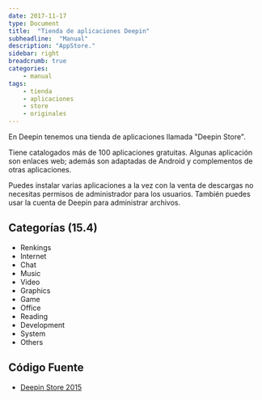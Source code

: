 ```yaml
---
date: 2017-11-17
type: Document
title:  "Tienda de aplicaciones Deepin"
subheadline:  "Manual"
description: "AppStore."
sidebar: right
breadcrumb: true
categories:
    - manual
tags:
    - tienda
    - aplicaciones
    - store
    - originales
---
```

En Deepin tenemos una tienda de aplicaciones llamada "Deepin Store".

Tiene catalogados más de 100 aplicaciones gratuitas. Algunas aplicación son enlaces web; además son adaptadas de Android y complementos de otras aplicaciones.

Puedes instalar varias aplicaciones a la vez con la venta de descargas no necesitas permisos de administrador para los usuarios. También puedes usar la cuenta de Deepin para administrar archivos.

## Categorías (15.4)

* Renkings
* Internet
* Chat
* Music
* Video
* Graphics
* Game
* Office
* Reading
* Development
* System
* Others

## Código Fuente
* [Deepin Store 2015](https://github.com/linuxdeepin/deepin-store)




